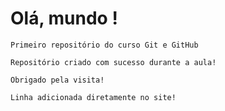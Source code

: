 # Olá, mundo !
    Primeiro repositório do curso Git e GitHub

    Repositório criado com sucesso durante a aula!

    Obrigado pela visita!
    
    Linha adicionada diretamente no site!
